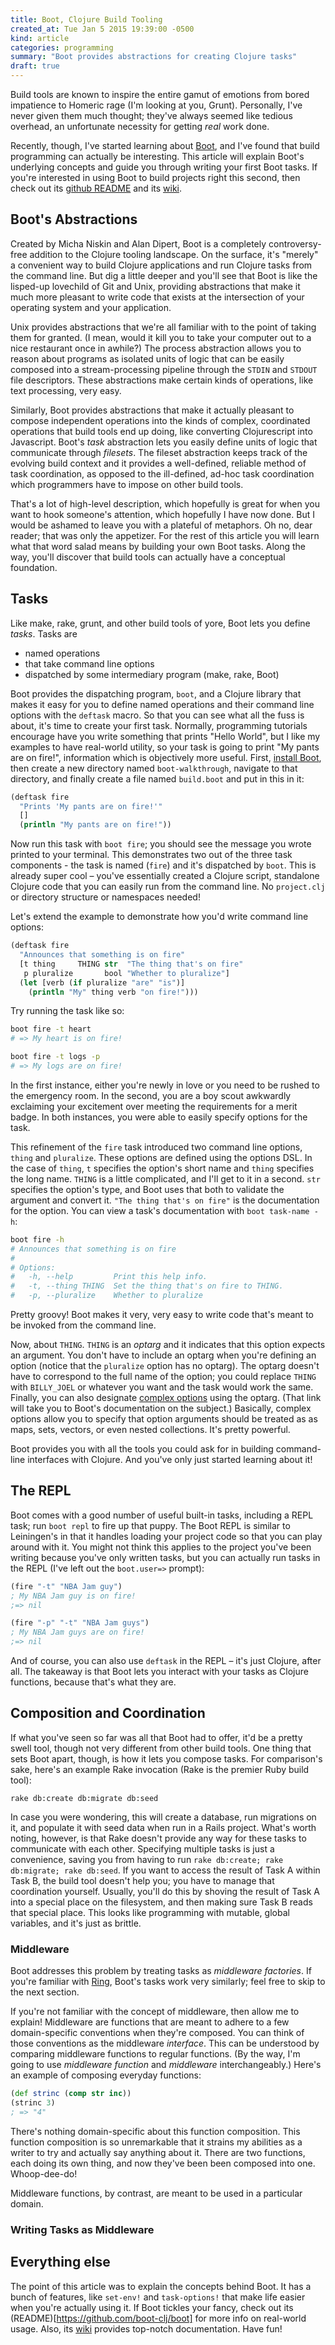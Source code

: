 ```yaml
---
title: Boot, Clojure Build Tooling
created_at: Tue Jan 5 2015 19:39:00 -0500
kind: article
categories: programming
summary: "Boot provides abstractions for creating Clojure tasks"
draft: true
---
```


Build tools are known to inspire the entire gamut of emotions from
bored impatience to Homeric rage (I'm looking at you,
Grunt). Personally, I've never given them much thought; they've always
seemed like tedious overhead, an unfortunate necessity for getting
*real* work done.

Recently, though, I've started learning about
[Boot](http://boot-clj.com/), and I've found that build programming
can actually be interesting. This article will explain Boot's
underlying concepts and guide you through writing your first Boot
tasks. If you're interested in using Boot to build projects right this
second, then check out its
[github README](https://github.com/boot-clj/boot) and its
[wiki](https://github.com/boot-clj/boot/wiki).

## Boot's Abstractions

Created by Micha Niskin and Alan Dipert, Boot is a completely
controversy-free addition to the Clojure tooling landscape. On the
surface, it's "merely" a convenient way to build Clojure applications
and run Clojure tasks from the command line. But dig a little deeper
and you'll see that Boot is like the lisped-up lovechild of Git and
Unix, providing abstractions that make it much more pleasant to write
code that exists at the intersection of your operating system and your
application.

Unix provides abstractions that we're all familiar with to the point
of taking them for granted. (I mean, would it kill you to take your
computer out to a nice restaurant once in awhile?) The process
abstraction allows you to reason about programs as isolated units of
logic that can be easily composed into a stream-processing pipeline
through the `STDIN` and `STDOUT` file descriptors. These abstractions
make certain kinds of operations, like text processing, very easy.

Similarly, Boot provides abstractions that make it actually pleasant
to compose independent operations into the kinds of complex,
coordinated operations that build tools end up doing, like converting
Clojurescript into Javascript. Boot's *task* abstraction lets you
easily define units of logic that communicate through *filesets*. The
fileset abstraction keeps track of the evolving build context and it
provides a well-defined, reliable method of task coordination, as
opposed to the ill-defined, ad-hoc task coordination which programmers
have to impose on other build tools.

That's a lot of high-level description, which hopefully is great for
when you want to hook someone's attention, which hopefully I have now
done. But I would be ashamed to leave you with a plateful of
metaphors. Oh no, dear reader; that was only the appetizer. For the
rest of this article you will learn what that word salad means by
building your own Boot tasks. Along the way, you'll discover that
build tools can actually have a conceptual foundation.

## Tasks

Like make, rake, grunt, and other build tools of yore, Boot lets you
define *tasks*. Tasks are

* named operations
* that take command line options
* dispatched by some intermediary program (make, rake, Boot)

Boot provides the dispatching program, `boot`, and a Clojure library
that makes it easy for you to define named operations and their
command line options with the `deftask` macro. So that you can see
what all the fuss is about, it's time to create your first
task. Normally, programming tutorials encourage have you write
something that prints "Hello World", but I like my examples to have
real-world utility, so your task is going to print "My pants are on
fire!", information which is objectively more useful. First,
[install Boot](https://github.com/boot-clj/boot#install), then create
a new directory named `boot-walkthrough`, navigate to that directory,
and finally create a file named `build.boot` and put in this in it:

```clojure
(deftask fire
  "Prints 'My pants are on fire!'"
  []
  (println "My pants are on fire!"))
```

Now run this task with `boot fire`; you should see the message you
wrote printed to your terminal. This demonstrates two out of the three
task components - the task is named (`fire`) and it's dispatched by
`boot`. This is already super cool &ndash; you've essentially created
a Clojure script, standalone Clojure code that you can easily run from
the command line. No `project.clj` or directory structure or
namespaces needed!

Let's extend the example to demonstrate how you'd write command line
options:

```clojure
(deftask fire
  "Announces that something is on fire"
  [t thing     THING str  "The thing that's on fire"
   p pluralize       bool "Whether to pluralize"]
  (let [verb (if pluralize "are" "is")]
    (println "My" thing verb "on fire!")))
```

Try running the task like so:

```bash
boot fire -t heart
# => My heart is on fire!

boot fire -t logs -p
# => My logs are on fire!
```

In the first instance, either you're newly in love or you need to be
rushed to the emergency room. In the second, you are a boy scout
awkwardly exclaiming your excitement over meeting the requirements for
a merit badge. In both instances, you were able to easily specify
options for the task.

This refinement of the `fire` task introduced two command line
options, `thing` and `pluralize`. These options are defined using the
options DSL. In the case of `thing`, `t` specifies the option's short
name and `thing` specifies the long name. `THING` is a little
complicated, and I'll get to it in a second. `str` specifies the
option's type, and Boot uses that both to validate the argument and
convert it. `"The thing that's on fire"` is the documentation for the
option. You can view a task's documentation with `boot task-name -h`:

```bash
boot fire -h
# Announces that something is on fire
# 
# Options:
#   -h, --help         Print this help info.
#   -t, --thing THING  Set the thing that's on fire to THING.
#   -p, --pluralize    Whether to pluralize
```

Pretty groovy! Boot makes it very, very easy to write code that's
meant to be invoked from the command line.

Now, about `THING`. `THING` is an *optarg* and it indicates that this
option expects an argument. You don't have to include an optarg when
you're defining an option (notice that the `pluralize` option has no
optarg). The optarg doesn't have to correspond to the full name of the
option; you could replace `THING` with `BILLY_JOEL` or whatever you
want and the task would work the same. Finally, you can also designate
[complex options](https://github.com/boot-clj/boot/wiki/Task-Options-DSL#complex-options)
using the optarg. (That link will take you to Boot's documentation on
the subject.) Basically, complex options allow you to specify that
option arguments should be treated as as maps, sets, vectors, or even
nested collections. It's pretty powerful.

Boot provides you with all the tools you could ask for in building
command-line interfaces with Clojure. And you've only just started
learning about it!

## The REPL

Boot comes with a good number of useful built-in tasks, including a
REPL task; run `boot repl` to fire up that puppy. The Boot REPL is
similar to Leiningen's in that it handles loading your project code so
that you can play around with it. You might not think this applies to
the project you've been writing because you've only written tasks, but
you can actually run tasks in the REPL (I've left out the
`boot.user=>` prompt):

```clojure
(fire "-t" "NBA Jam guy")
; My NBA Jam guy is on fire!
;=> nil

(fire "-p" "-t" "NBA Jam guys")
; My NBA Jam guys are on fire!
;=> nil
```

And of course, you can also use `deftask` in the REPL &ndash; it's just
Clojure, after all. The takeaway is that Boot lets you interact with
your tasks as Clojure functions, because that's what they are.

## Composition and Coordination

If what you've seen so far was all that Boot had to offer, it'd be a
pretty swell tool, though not very different from other build
tools. One thing that sets Boot apart, though, is how it lets you
compose tasks. For comparison's sake, here's an example Rake
invocation (Rake is the premier Ruby build tool):

```
rake db:create db:migrate db:seed
```

In case you were wondering, this will create a database, run
migrations on it, and populate it with seed data when run in a Rails
project. What's worth noting, however, is that Rake doesn't provide
any way for these tasks to communicate with each other. Specifying
multiple tasks is just a convenience, saving you from having to run
`rake db:create; rake db:migrate; rake db:seed`. If you want to access
the result of Task A within Task B, the build tool doesn't help you;
you have to manage that coordination yourself. Usually, you'll do this
by shoving the result of Task A into a special place on the
filesystem, and then making sure Task B reads that special place.
This looks like programming with mutable, global variables, and it's
just as brittle.

### Middleware

Boot addresses this problem by treating tasks as *middleware
factories*. If you're familiar with
[Ring](https://github.com/ring-clojure/ring), Boot's tasks work very
similarly; feel free to skip to the next section.

If you're not familiar with the concept of middleware, then allow me
to explain!  Middleware are functions that are meant to adhere to a
few domain-specific conventions when they're composed. You can think
of those conventions as the middleware *interface*. This can be
understood by comparing middleware functions to regular functions. (By
the way, I'm going to use *middleware function* and *middleware*
interchangeably.) Here's an example of composing everyday functions:

```clojure
(def strinc (comp str inc))
(strinc 3)
; => "4"
```

There's nothing domain-specific about this function composition. This
function composition is so unremarkable that it strains my abilities
as a writer to try and actually say anything about it. There are two
functions, each doing its own thing, and now they've been been
composed into one. Whoop-dee-do!

Middleware functions, by contrast, are meant to be used in a
particular domain.

### Writing Tasks as Middleware



## Everything else

The point of this article was to explain the concepts behind Boot. It
has a bunch of features, like `set-env!` and `task-options!` that make
life easier when you're actually using it. If Boot tickles your fancy,
check out its (README)[https://github.com/boot-clj/boot] for more info
on real-world usage. Also, its
[wiki](https://github.com/boot-clj/boot/wiki) provides top-notch
documentation. Have fun!
